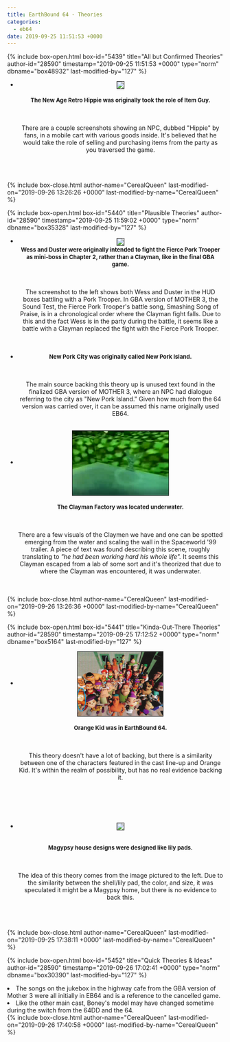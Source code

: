 ```yaml
---
title: EarthBound 64 - Theories
categories:
  - eb64
date: 2019-09-25 11:51:53 +0000
---
```

{% include box-open.html box-id="5439" title="All but Confirmed Theories" author-id="28590" timestamp="2019-09-25 11:51:53 +0000" type="norm" dbname="box48932" last-modified-by="127" %}
<ul class="pics"><li>
<center><a class="picleft" href="http://staff.starmen.net/eb64/images/1996/n_Tazmily_Crossroads.jpg"><img src="http://staff.starmen.net/eb64/images/1996/n_Tazmily_Crossroads.jpg" border="1" height="150" align="center" /></a>
<br /><br />
<b><font size="2">The New Age Retro Hippie was originally took the role of Item Guy.<br /></font></b>

<br /><br /> 
There are a couple screenshots showing an NPC, dubbed "Hippie" by fans, in a mobile cart with various goods inside. It's believed that he would take the role of selling and purchasing items from the party as you traversed the game.
<br /><br />
<br />
<br />
</center>
</li></ul>





{% include box-close.html author-name="CerealQueen" last-modified-on="2019-09-26 13:26:26 +0000" last-modified-by-name="CerealQueen" %}

{% include box-open.html box-id="5440" title="Plausible Theories" author-id="28590" timestamp="2019-09-25 11:59:02 +0000" type="norm" dbname="box35328" last-modified-by="127" %}
<ul class="pics"><li>
<center><a class="picleft" href="https://starmen.net/eb64/images/2000/n_Pork_Trooper.JPG"><img src="https://starmen.net/eb64/images/2000/n_Pork_Trooper.JPG" border="1" height="150" align="center" /></a>
<br />
<b><font size="2">Wess and Duster were originally intended to fight the Fierce Pork Trooper as mini-boss in Chapter 2, rather than a Clayman, like in the final GBA game.<br /></font></b>

<br /><br /> 
The screenshot to the left shows both Wess and Duster in the HUD boxes battling with a Pork Trooper. In GBA version of MOTHER 3, the Sound Test, the Fierce Pork Trooper's battle song, Smashing Song of Praise, is in a chronological order where the Clayman fight falls. Due to this and the fact Wess is in the party during the battle, it seems like a battle with a Clayman replaced the fight with the Fierce Pork Trooper.
<br /><br />
<br />
</center>
</li></ul>


<ul class="pics"><li>
<center><b><font size="2">New Pork City was originally called New Pork Island.<br /></font></b>

<br /><br /> 
The main source backing this theory up is unused text found in the finalized GBA version of MOTHER 3, where an NPC had dialogue referring to the city as "New Pork Island." Given how much from the 64 version was carried over, it can be assumed this name originally used EB64.
<br />
<br />
</center>
</li></ul>


<ul class="pics"><li>
<center><a class="picleft" href="swamp.jpg"><img src="swamp.jpg" border="1" height="150" align="center" /></a>
<br /><br />
<b><font size="2">The Clayman Factory was located underwater.<br /></font></b>

<br /><br /> 
There are a few visuals of the Claymen we have and one can be spotted emerging from the water and scaling the wall in the Spaceworld '99 trailer. A piece of text was found describing this scene, roughly translating to <i>"he had been working hard his whole life".</i> It seems this Clayman escaped from a lab of some sort and it's theorized that due to where the Clayman was encountered, it was underwater.
<br /><br />
<br />
</center>
</li></ul>

{% include box-close.html author-name="CerealQueen" last-modified-on="2019-09-26 13:26:36 +0000" last-modified-by-name="CerealQueen" %}

{% include box-open.html box-id="5441" title="Kinda-Out-There Theories" author-id="28590" timestamp="2019-09-25 17:12:52 +0000" type="norm" dbname="box5164" last-modified-by="127" %}
<ul class="pics"><li>
<center><a class="picleft" href="orangekid.jpg"><img src="orangekid.jpg" border="1" height="150" align="center" /></a>
<br /><br />
<b><font size="2">Orange Kid was in EarthBound 64.<br /></font></b>

<br /><br /> 
This theory doesn't have a lot of backing, but there is a similarity between one of the characters featured in the cast line-up and Orange Kid. It's within the realm of possibility, but has no real evidence backing it.

<br /><br /><br />
<br />
</center>
</li></ul>


<ul class="pics"><li>
<center><a class="picleft" href="http://staff.starmen.net/eb64/images/2000/n_Salsa_Samba.JPG"><img src="http://staff.starmen.net/eb64/images/2000/n_Salsa_Samba.JPG" border="1" height="150" align="center" /></a>
<br /><br />

<b><font size="2">Magypsy house designs were designed like lily pads.<br /></font></b>

<br /><br /> 
The idea of this theory comes from the image pictured to the left. Due to the similarity between the shell/lily pad, the color, and size, it was speculated it might be a Magypsy home, but there is no evidence to back this.
<br /><br /><br />
<br />
</center>
</li></ul>
{% include box-close.html author-name="CerealQueen" last-modified-on="2019-09-25 17:38:11 +0000" last-modified-by-name="CerealQueen" %}

{% include box-open.html box-id="5452" title="Quick Theories & Ideas" author-id="28590" timestamp="2019-09-26 17:02:41 +0000" type="norm" dbname="box30390" last-modified-by="127" %}
<li>The songs on the jukebox in the highway cafe from the GBA version of Mother 3 were all initially in EB64 and is a reference to the cancelled game.</li>
<li>Like the other main cast, Boney's model may have changed sometime during the switch from the 64DD and the 64.</li>
{% include box-close.html author-name="CerealQueen" last-modified-on="2019-09-26 17:40:58 +0000" last-modified-by-name="CerealQueen" %}
